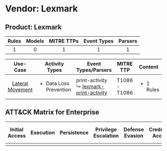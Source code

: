 Vendor: Lexmark
===============
Product: Lexmark
----------------
| Rules | Models | MITRE TTPs | Event Types | Parsers |
|:-----:|:------:|:----------:|:-----------:|:-------:|
|   1   |   0    |     1      |      1      |    1    |

|                          Use-Case                           | Activity Types                         | Event Types/Parsers                                                                                    | MITRE TTP         | Content                   |
|:-----------------------------------------------------------:| -------------------------------------- | ------------------------------------------------------------------------------------------------------ | ----------------- | ------------------------- |
| [Lateral Movement](../UseCases/usecase_lateral_movement.md) | <ul><li>Data Loss Prevention</li></ul> |  print-activity<br> ↳ [lexmark-print-activity](../Parsers/parserContent_lexmark-print-activity.md)<br> | T1086 - T1086<br> | <ul><li>1 Rules</li></ul> |

ATT&CK Matrix for Enterprise
----------------------------
| Initial Access | Execution | Persistence | Privilege Escalation | Defense Evasion | Credential Access | Discovery | Lateral Movement | Collection | Command and Control | Exfiltration | Impact |
| -------------- | --------- | ----------- | -------------------- | --------------- | ----------------- | --------- | ---------------- | ---------- | ------------------- | ------------ | ------ |
|                |           |             |                      |                 |                   |           |                  |            |                     |              |        |